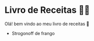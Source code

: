 # Livro de Receitas :man_cook:

Olá! bem vindo ao meu livro de receitas :wave:

 * Strogonoff de frango